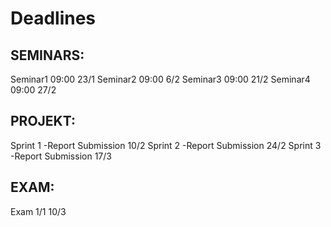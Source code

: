 # Deadlines

## SEMINARS:
Seminar1 09:00 23/1 
Seminar2 09:00 6/2
Seminar3 09:00 21/2
Seminar4 09:00 27/2

## PROJEKT:
Sprint 1 -Report Submission 10/2
Sprint 2 -Report Submission 24/2
Sprint 3 -Report Submission 17/3

## EXAM:
Exam 1/1 10/3